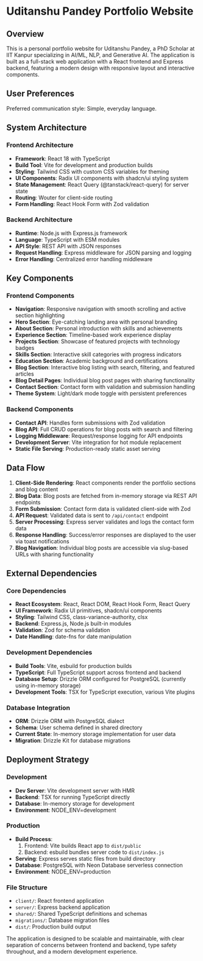 # Uditanshu Pandey Portfolio Website

## Overview

This is a personal portfolio website for Uditanshu Pandey, a PhD Scholar at IIT Kanpur specializing in AI/ML, NLP, and Generative AI. The application is built as a full-stack web application with a React frontend and Express backend, featuring a modern design with responsive layout and interactive components.

## User Preferences

Preferred communication style: Simple, everyday language.

## System Architecture

### Frontend Architecture
- **Framework**: React 18 with TypeScript
- **Build Tool**: Vite for development and production builds
- **Styling**: Tailwind CSS with custom CSS variables for theming
- **UI Components**: Radix UI components with shadcn/ui styling system
- **State Management**: React Query (@tanstack/react-query) for server state
- **Routing**: Wouter for client-side routing
- **Form Handling**: React Hook Form with Zod validation

### Backend Architecture
- **Runtime**: Node.js with Express.js framework
- **Language**: TypeScript with ESM modules
- **API Style**: REST API with JSON responses
- **Request Handling**: Express middleware for JSON parsing and logging
- **Error Handling**: Centralized error handling middleware

## Key Components

### Frontend Components
- **Navigation**: Responsive navigation with smooth scrolling and active section highlighting
- **Hero Section**: Eye-catching landing area with personal branding
- **About Section**: Personal introduction with skills and achievements
- **Experience Section**: Timeline-based work experience display
- **Projects Section**: Showcase of featured projects with technology badges
- **Skills Section**: Interactive skill categories with progress indicators
- **Education Section**: Academic background and certifications
- **Blog Section**: Interactive blog listing with search, filtering, and featured articles
- **Blog Detail Pages**: Individual blog post pages with sharing functionality
- **Contact Section**: Contact form with validation and submission handling
- **Theme System**: Light/dark mode toggle with persistent preferences

### Backend Components
- **Contact API**: Handles form submissions with Zod validation
- **Blog API**: Full CRUD operations for blog posts with search and filtering
- **Logging Middleware**: Request/response logging for API endpoints
- **Development Server**: Vite integration for hot module replacement
- **Static File Serving**: Production-ready static asset serving

## Data Flow

1. **Client-Side Rendering**: React components render the portfolio sections and blog content
2. **Blog Data**: Blog posts are fetched from in-memory storage via REST API endpoints
3. **Form Submission**: Contact form data is validated client-side with Zod
4. **API Request**: Validated data is sent to `/api/contact` endpoint
5. **Server Processing**: Express server validates and logs the contact form data
6. **Response Handling**: Success/error responses are displayed to the user via toast notifications
7. **Blog Navigation**: Individual blog posts are accessible via slug-based URLs with sharing functionality

## External Dependencies

### Core Dependencies
- **React Ecosystem**: React, React DOM, React Hook Form, React Query
- **UI Framework**: Radix UI primitives, shadcn/ui components
- **Styling**: Tailwind CSS, class-variance-authority, clsx
- **Backend**: Express.js, Node.js built-in modules
- **Validation**: Zod for schema validation
- **Date Handling**: date-fns for date manipulation

### Development Dependencies
- **Build Tools**: Vite, esbuild for production builds
- **TypeScript**: Full TypeScript support across frontend and backend
- **Database Setup**: Drizzle ORM configured for PostgreSQL (currently using in-memory storage)
- **Development Tools**: TSX for TypeScript execution, various Vite plugins

### Database Integration
- **ORM**: Drizzle ORM with PostgreSQL dialect
- **Schema**: User schema defined in shared directory
- **Current State**: In-memory storage implementation for user data
- **Migration**: Drizzle Kit for database migrations

## Deployment Strategy

### Development
- **Dev Server**: Vite development server with HMR
- **Backend**: TSX for running TypeScript directly
- **Database**: In-memory storage for development
- **Environment**: NODE_ENV=development

### Production
- **Build Process**: 
  1. Frontend: Vite builds React app to `dist/public`
  2. Backend: esbuild bundles server code to `dist/index.js`
- **Serving**: Express serves static files from build directory
- **Database**: PostgreSQL with Neon Database serverless connection
- **Environment**: NODE_ENV=production

### File Structure
- `client/`: React frontend application
- `server/`: Express backend application
- `shared/`: Shared TypeScript definitions and schemas
- `migrations/`: Database migration files
- `dist/`: Production build output

The application is designed to be scalable and maintainable, with clear separation of concerns between frontend and backend, type safety throughout, and a modern development experience.